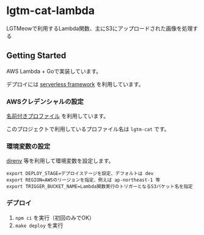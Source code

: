 # lgtm-cat-lambda
LGTMeowで利用するLambda関数、主にS3にアップロードされた画像を処理する

## Getting Started

AWS Lambda + Goで実装しています。

デプロイには [serverless framework](https://www.serverless.com/) を利用しています。

### AWSクレデンシャルの設定

[名前付きプロファイル](https://docs.aws.amazon.com/ja_jp/cli/latest/userguide/cli-configure-profiles.html) を利用しています。

このプロジェクトで利用しているプロファイル名は `lgtm-cat` です。

### 環境変数の設定

[direnv](https://github.com/direnv/direnv) 等を利用して環境変数を設定します。

```
export DEPLOY_STAGE=デプロイステージを設定、デフォルトは dev
export REGION=AWSのリージョンを指定、例えば ap-northeast-1 等
export TRIGGER_BUCKET_NAME=Lambda関数実行のトリガーとなるS3バケット名を指定
```

### デプロイ

1. `npm ci` を実行（初回のみでOK）
1. `make deploy` を実行
